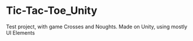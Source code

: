 # Tic-Tac-Toe_Unity
Test project, with game Crosses and Noughts. Made on Unity, using mostly UI Elements

